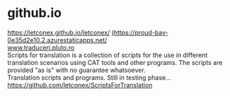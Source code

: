 # github.io
<p>
  <a href="https://letconex.github.io/letconex/">https://letconex.github.io/letconex/</a>
  <a href="https://proud-bay-0e35d2e10.2.azurestaticapps.net/">(https://proud-bay-0e35d2e10.2.azurestaticapps.net/</a>

  <br>
<a href="http://www.traduceri.pluto.ro">www.traduceri.pluto.ro</a>
  <br>
  Scripts for translation is a collection of scripts for the use in different translation scenarios using CAT tools and other programs.
The scripts are provided "as is" with no guarantee whatsoever.<br>
Translation scripts and programs. Still in testing phase...
<br>
<a href="https://github.com/letconex/ScriptsForTranslation">https://github.com/letconex/ScriptsForTranslation</a></p>
